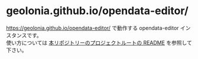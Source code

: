# geolonia.github.io/opendata-editor/

https://geolonia.github.io/opendata-editor/ で動作する opendata-editor インスタンスです。  
使い方については [本リポジトリーのプロジェクトルートの README](../../README.md) を参照して下さい。
